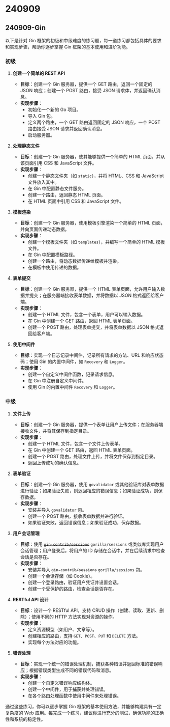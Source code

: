 # 240909

## 240909-Gin

以下是针对 Gin 框架的初级和中级难度的练习题，每一道练习都包括具体的要求和实现步骤，帮助你逐步掌握 Gin 框架的基本使用和进阶功能。

### 初级

1. **创建一个简单的 REST API**

   - **目标**：创建一个 Gin 服务器，提供一个 GET 路由，返回一个固定的 JSON 响应；创建一个 POST 路由，接受 JSON 请求体，并返回确认消息。
   - **实现步骤**：
     - 初始化一个新的 Go 项目。
     - 导入 Gin 包。
     - 定义两个路由，一个 GET 路由返回固定的 JSON 响应，一个 POST 路由接受 JSON 请求并返回确认消息。
     - 启动服务器。

2. **处理静态文件**

   - **目标**：创建一个 Gin 服务器，使其能够提供一个简单的 HTML 页面，并从该页面引用 CSS 和 JavaScript 文件。
   - **实现步骤**：
     - 创建一个静态文件夹（如 `static`），并将 HTML、CSS 和 JavaScript 文件放入其中。
     - 在 Gin 中配置静态文件服务。
     - 创建一个路由，返回静态 HTML 页面。
     - 在 HTML 页面中引用 CSS 和 JavaScript 文件。

3. **模板渲染**

   - **目标**：创建一个 Gin 服务器，使用模板引擎渲染一个简单的 HTML 页面，并向页面传递动态数据。
   - **实现步骤**：
     - 创建一个模板文件夹（如 `templates`），并编写一个简单的 HTML 模板文件。
     - 在 Gin 中配置模板路径。
     - 创建一个路由，将动态数据传递给模板并渲染。
     - 在模板中使用传递的数据。

4. **表单提交**

   - **目标**：创建一个 Gin 服务器，提供一个 HTML 表单页面，允许用户输入数据并提交；在服务器端接收表单数据，并将数据以 JSON 格式返回给客户端。
   - **实现步骤**：
     - 创建一个 HTML 文件，包含一个表单，用户可以输入数据。
     - 在 Gin 中创建一个 GET 路由，返回 HTML 表单页面。
     - 创建一个 POST 路由，处理表单提交，并将表单数据以 JSON 格式返回给客户端。

5. **使用中间件**

   - **目标**：实现一个日志记录中间件，记录所有请求的方法、URL 和响应状态码；使用 Gin 的内置中间件，如 `Recovery` 和 `Logger`。
   - **实现步骤**：
     - 创建一个自定义中间件函数，记录请求信息。
     - 在 Gin 中注册自定义中间件。
     - 使用 Gin 的内置中间件 `Recovery` 和 `Logger`。

### 中级

1. **文件上传**

   - **目标**：创建一个 Gin 服务器，提供一个表单让用户上传文件；在服务器端接收文件，并将其保存到指定目录。
   - **实现步骤**：
     - 创建一个 HTML 文件，包含一个文件上传表单。
     - 在 Gin 中创建一个 GET 路由，返回 HTML 表单页面。
     - 创建一个 POST 路由，处理文件上传，并将文件保存到指定目录。
     - 返回上传成功的确认信息。

2. **表单验证**

   - **目标**：创建一个 Gin 服务器，使用 `govalidator` 或其他验证库对表单数据进行验证；如果验证失败，则返回相应的错误信息；如果验证成功，则保存数据。
   - **实现步骤**：
     - 安装并导入 `govalidator` 包。
     - 创建一个 POST 路由，接收表单数据并进行验证。
     - 如果验证失败，返回错误信息；如果验证成功，保存数据。

3. **用户会话管理**

   - **目标**：使用 ~~`gin-contrib/sessions`~~ `gorilla/sessions` 或类似库实现用户会话管理；用户登录后，将用户的 ID 存储在会话中，并在后续请求中检查会话是否存在。
   - **实现步骤**：
     - 安装并导入 ~~`gin-contrib/sessions`~~ `gorilla/sessions` 包。
     - 创建一个会话存储（如 Cookie）。
     - 创建一个登录路由，验证用户凭证并设置会话。
     - 创建一个受保护的路由，检查会话是否存在。

4. **RESTful API 设计**

   - **目标**：设计一个 RESTful API，支持 CRUD 操作（创建、读取、更新、删除）；使用不同的 HTTP 方法实现对资源的操作。
   - **实现步骤**：
     - 定义资源模型（如用户、文章等）。
     - 创建相应的路由，支持 `GET`、`POST`、`PUT` 和 `DELETE` 方法。
     - 实现每个方法对应的功能。

5. **错误处理**

   - **目标**：实现一个统一的错误处理机制，捕获各种错误并返回标准的错误响应；根据错误类型生成不同的错误代码和消息。
   - **实现步骤**：
     - 创建一个自定义错误响应结构体。
     - 创建一个中间件，用于捕获并处理错误。
     - 在各个路由处理函数中使用中间件来处理错误。

通过这些练习，你可以逐步掌握 Gin 框架的基本使用方法，并能够构建具有一定复杂度的 Web 应用。每完成一个练习，建议你进行充分的测试，确保功能的正确性和系统的稳定性。
